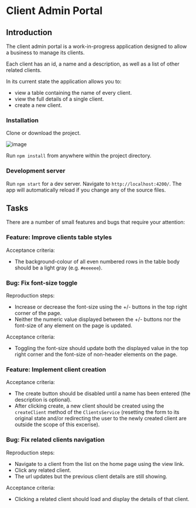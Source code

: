 # Client Admin Portal

## Introduction

The client admin portal is a work-in-progress application designed to allow a business to manage its clients. 

Each client has an id, a name and a description, as well as a list of other related clients.

In its current state the application allows you to:
- view a table containing the name of every client.
- view the full details of a single client.
- create a new client.

### Installation

Clone or download the project.

![image](https://user-images.githubusercontent.com/104509589/165735644-1b4879eb-d476-4a14-83df-158447389360.png)

Run `npm install` from anywhere within the project directory. 

### Development server

Run `npm start` for a dev server. Navigate to `http://localhost:4200/`. The app will automatically reload if you change any of the source files.

## Tasks

There are a number of small features and bugs that require your attention:

### Feature: Improve clients table styles

Acceptance criteria:
- The background-colour of all even numbered rows in the table body should be a light gray (e.g. `#eeeeee`).

### Bug: Fix font-size toggle

Reproduction steps:
- Increase or decrease the font-size using the +/- buttons in the top right corner of the page.
- Neither the numeric value displayed between the +/- buttons nor the font-size of any element on the page is updated.

Acceptance criteria:
- Toggling the font-size should update both the displayed value in the top right corner and the font-size of non-header elements on the page.

### Feature: Implement client creation 

Acceptance criteria:
- The create button should be disabled until a name has been entered (the description is optional).
- After clicking create, a new client should be created using the `createClient` method of the `ClientsService` (resetting the form to its original state and/or redirecting the user to the newly created client are outside the scope of this excerise).

### Bug: Fix related clients navigation

Reproduction steps:
- Navigate to a client from the list on the home page using the view link.
- Click any related client.
- The url updates but the previous client details are still showing.

Acceptance criteria:
- Clicking a related client should load and display the details of that client.
